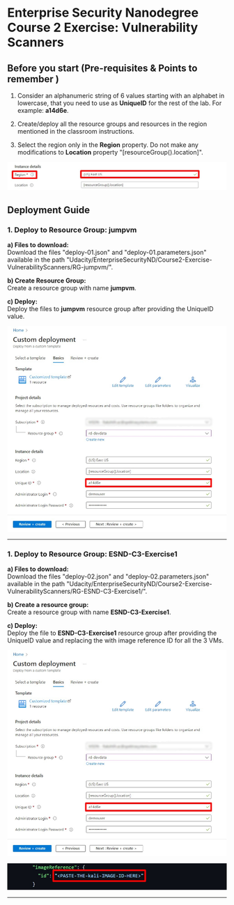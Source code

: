 # Enterprise Security Nanodegree Course 2 Exercise: Vulnerability Scanners

## Before you start (Pre-requisites & Points to remember )

1. Consider an alphanumeric string of 6 values starting with an alphabet in lowercase, that you need to use as **UniqueID** for the rest of the lab. For example: **a14d6e**.

2. Create/deploy all the resource groups and resources in the region mentioned in the classroom instructions.

3. Select the region only in the **Region** property. Do not make any modifications to **Location** property "[resourceGroup().location]". 

![Location Details](./media/Location-details.jpg)

## Deployment Guide

### 1. Deploy to Resource Group: jumpvm

**a) Files to download:** <br/>
Download the files "deploy-01.json" and "deploy-01.parameters.json" available in the path "Udacity/EnterpriseSecurityND/Course2-Exercise-VulnerabilityScanners/RG-jumpvm/".

**b) Create Resource Group:** <br/>
Create a resource group with name **jumpvm**.

**c) Deploy:** <br/>
Deploy the files to **jumpvm** resource group after providing the UniqueID value.

![UniqueID Details](./media/provide-uniqueid.jpg)


------------------------------------------------

### 1. Deploy to Resource Group: ESND-C3-Exercise1

**a) Files to download:** <br/>
Download the files "deploy-02.json" and "deploy-02.parameters.json" available in the path "Udacity/EnterpriseSecurityND/Course2-Exercise-VulnerabilityScanners/RG-ESND-C3-Exercise1/".

**b) Create a resource group:** <br/>
Create a resource group with name **ESND-C3-Exercise1**.

**c) Deploy:** <br/>
Deploy the file to **ESND-C3-Exercise1** resource group after providing the UniqueID value and replacing the <PASTE-THE-VmName-IMAGE-ID-HERE> with image reference ID for all the 3 VMs.

![UniqueID Details](./media/provide-uniqueid.jpg)


![Image reference ID](./media/img-reference.jpg)


-------------------------------------------------------------------------------
